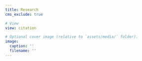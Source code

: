 ```yaml
---
title: Research
cms_exclude: true

# View
view: citation

# Optional cover image (relative to `assets/media/` folder).
image:
  caption: ''
  filename: ''
---
```

